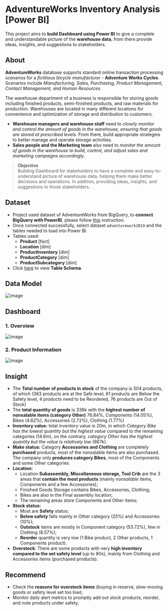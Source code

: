 # AdventureWorks Inventory Analysis [Power BI]
This project aims to **build Dashboard using Power BI** to give a complete and understandable picture of the **warehouse data**, from there provide ideas, insights, and suggestions to stakeholders.

## About
**AdventureWorks** database supports standard online transaction processing scenarios for a *fictitious bicycle manufacturer* - **Adventure Works Cycles**. Scenarios include *Manufacturing, Sales, Purchasing, Product Management, Contact Management, and Human Resources*.

The warehouse department of a business is responsible for storing goods including finished products, semi-finished products, and raw materials for production.
Warehouses are located in many different locations for convenience and optimization of storage and distribution to customers.
- **Warehouse managers and warehouse staff** need to *closely monitor and control the amount of goods in the warehouse, ensuring that goods are stored at prescribed levels*.
From there, build appropriate strategies to better manage and operate storage activities.
- **Sales people and the Marketing team** also need to *monitor the amount of goods in the warehouse to build, control, and adjust sales and marketing campaigns accordingly*.

> **Objective**\
> Building Dashboard for stakeholders to have a complete and easy-to-understand picture of warehouse data, helping them make better decisions and operations.
In addition, providing ideas, insights, and suggestions to those stakeholders.

## Dataset  
- Project used dataset of AdventureWorks from BigQuery, to **connect BigQuery with PowerBI**, please follow [this](https://learn.microsoft.com/en-us/power-query/connectors/google-bigquery) instruction.
- Once connected successfully, select dataset `adventurework2019` and the tables needed to load into Power BI.
- Tables used:
  - **Product** [fact]
  - **Location** [dim]
  - **ProductInventory** [dim]
  - **ProductCategory** [dim]
  - **ProductSubcategory** [dim]
- Click [here](https://dataedo.com/download/AdventureWorks.pdf) to view **Table Schema**.

## Data Model
![image](https://github.com/user-attachments/assets/10162b77-ae3b-425a-8014-ea0d65eda0f7)

## Dashboard
### 1. Overview
![image](https://github.com/user-attachments/assets/a354c8dc-4326-4756-bc78-005e37b6b8f6)

### 2. Product Information
![image](https://github.com/user-attachments/assets/2a0a761b-2c77-473a-94dd-8ff233b7ee1d)


## Insight
- The **Total number of products in stock** of the company is 504 products, of which (363 products are at the Safe level, 61 products are Below the Safety level, 4 products need to be Reordered, 76 products are Out of Stock)
- The **total quantity of goods** is 336k with the **highest number of nonsalable items (category Other)** 76.84%, Components (14.05%), Bikes (4.62%), Accessories (2.72%), Clothing (1.77%)
- **Inventory value:** total inventory value is 20m, in which _Category Bike has the lowest quantity but the highest value_ compared to the remaining categories (14.6m), on the contrary, _category Other has the highest quantity but the value is relatively low_ (867k).
- **Make status:** Category **Accessories and Clothing** are completely **purchased** products, most of the nonsalable items are also purchased. The company only **produces category Bikes**, most of the Components and some Other categories
- **Location:**
  - Location **Subassembly, Miscellaneous storage, Tool Crib** are the 3 areas that **contain the most products** (mainly _nonsalable_ items, Components and a few Accessories);
  - Finished Goods Storage contains Bikes, Accessories, Clothing;
  - Bikes are also in the Final assembly location;
  - The remaining areas store Components and Other items;
- **Stock status:**
  - Most are **Safety** status;
  - **Below safety** falls mainly in Other category (25%) and Accessories (10%);
  - **Outstock** items are mostly in Component category (53.72%), few in Clothing (8.57%);
  - **Reorder** quantity is very low (1 Bike product, 2 Other products, 1 Components product).
- **Overstock**: There are some products with very **high inventory compared to the set safety level** (up to 80x), mainly from Clothing and Accessories items (purchased products).

## Recommend
- Check the **reasons for overstock items** (buying in reserve, slow-moving goods or safety level set too low);
- Monitor daily alert metrics to promptly add out stock products, reorder, and note products under safety.
